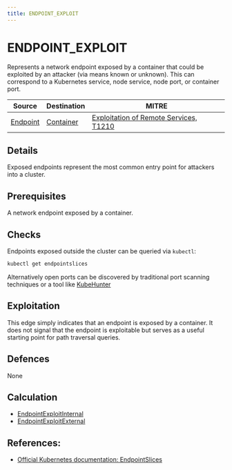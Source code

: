 ```yaml
---
title: ENDPOINT_EXPLOIT
---
```


<!--
id: ENDPOINT_EXPLOIT
name: "Exploit exposed endpoint"
mitreAttackTechnique: T1210 - Exploitation of Remote Services
mitreAttackTactic: TA0008 - Lateral Movement
-->
# ENDPOINT_EXPLOIT

Represents a network endpoint exposed by a container that could be exploited by an attacker (via means known or unknown). This can correspond to a Kubernetes service, node service, node port, or container port.

| Source                              | Destination                           | MITRE                                                                                |
| ----------------------------------- | ------------------------------------- | ------------------------------------------------------------------------------------ |
| [Endpoint](../entities/endpoint.md) | [Container](../entities/container.md) | [Exploitation of Remote Services, T1210](https://attack.mitre.org/techniques/T1210/) |

## Details

Exposed endpoints represent the most common entry point for attackers into a cluster.

## Prerequisites

A network endpoint exposed by a container.

## Checks

Endpoints exposed outside the cluster can be queried via `kubectl`:

```bash
kubectl get endpointslices
```

Alternatively open ports can be discovered by traditional port scanning techniques or a tool like [KubeHunter](https://github.com/aquasecurity/kube-hunter#scanning-options)

## Exploitation

This edge simply indicates that an endpoint is exposed by a container. It does not signal that the endpoint is exploitable but serves as a useful starting point for path traversal queries.

## Defences

None

## Calculation

+ [EndpointExploitInternal](https://github.com/DataDog/KubeHound/tree/main/pkg/kubehound/graph/edge/endpoint_exploit_internal.go)
+ [EndpointExploitExternal](https://github.com/DataDog/KubeHound/tree/main/pkg/kubehound/graph/edge/endpoint_exploit_external.go)


## References:

+ [Official Kubernetes documentation: EndpointSlices ](https://kubernetes.io/docs/concepts/storage/volumes/)
